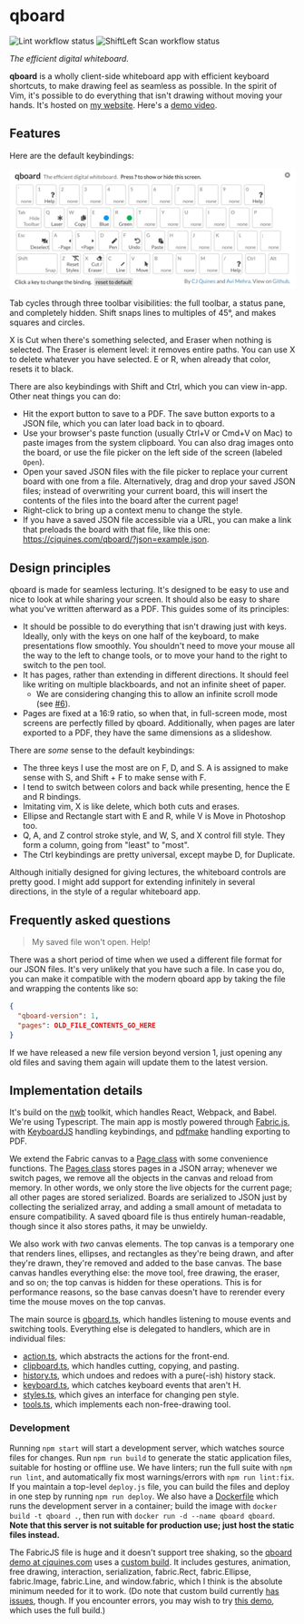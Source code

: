 # qboard

![Lint workflow status](https://github.com/pihart/qboard/workflows/Lint/badge.svg)
![ShiftLeft Scan workflow status](https://github.com/pihart/qboard/workflows/SL%20Scan/badge.svg)

_The efficient digital whiteboard._

**qboard** is a wholly client-side whiteboard app with efficient keyboard shortcuts, to make drawing feel as seamless as possible.
In the spirit of Vim, it's possible to do everything that isn't drawing without moving your hands.
It's hosted on [my website][cjquines.com].
Here's a [demo video](https://youtu.be/8NvXHukL8ic).

## Features

Here are the default keybindings:

![Image showing default key bindings](public/bindings.png)

Tab cycles through three toolbar visibilities: the full toolbar, a status pane, and completely hidden.
Shift snaps lines to multiples of 45°, and makes squares and circles.

X is Cut when there's something selected, and Eraser when nothing is selected.
The Eraser is element level: it removes entire paths.
You can use X to delete whatever you have selected.
E or R, when already that color, resets it to black.

There are also keybindings with Shift and Ctrl, which you can view in-app.
Other neat things you can do:

- Hit the export button to save to a PDF.
  The save button exports to a JSON file, which you can later load back in to qboard.
- Use your browser's paste function (usually Ctrl+V or Cmd+V on Mac) to paste images from the system clipboard.
  You can also drag images onto the board, or use the file picker on the left side of the screen (labeled `Open`).
- Open your saved JSON files with the file picker to replace your current board with one from a file.
  Alternatively, drag and drop your saved JSON files;
  instead of overwriting your current board, this will insert the contents of the files into the board after the current page!
- Right-click to bring up a context menu to change the style.
- If you have a saved JSON file accessible via a URL, you can make a link that preloads the board with that file, like this one: <https://cjquines.com/qboard/?json=example.json>.

## Design principles

qboard is made for seamless lecturing.
It's designed to be easy to use and nice to look at while sharing your screen.
It should also be easy to share what you've written afterward as a PDF.
This guides some of its principles:

- It should be possible to do everything that isn't drawing just with keys.
  Ideally, only with the keys on one half of the keyboard, to make presentations flow smoothly.
  You shouldn't need to move your mouse all the way to the left to change tools, or to move your hand to the right to switch to the pen tool.
- It has pages, rather than extending in different directions.
  It should feel like writing on multiple blackboards, and not an infinite sheet of paper.
  - We are considering changing this to allow an infinite scroll mode (see [#6](https://github.com/cjquines/qboard/issues/6#issue-688305306)).
- Pages are fixed at a 16:9 ratio, so when that, in full-screen mode, most screens are perfectly filled by qboard.
  Additionally, when pages are later exported to a PDF, they have the same dimensions as a slideshow.

There are _some_ sense to the default keybindings:

- The three keys I use the most are on F, D, and S.
  A is assigned to make sense with S, and Shift + F to make sense with F.
- I tend to switch between colors and back while presenting, hence the E and R bindings.
- Imitating vim, X is like delete, which both cuts and erases.
- Ellipse and Rectangle start with E and R, while V is Move in Photoshop too.
- Q, A, and Z control stroke style, and W, S, and X control fill style.
  They form a column, going from "least" to "most".
- The Ctrl keybindings are pretty universal, except maybe D, for Duplicate.

Although initially designed for giving lectures, the whiteboard controls are pretty good.
I might add support for extending infinitely in several directions, in the style of a regular whiteboard app.

## Frequently asked questions

> My saved file won't open. Help!

There was a short period of time when we used a different file format for our JSON files.
It's very unlikely that you have such a file.
In case you do, you can make it compatible with the modern qboard app by taking the file and wrapping the contents like so:

```json
{
  "qboard-version": 1,
  "pages": OLD_FILE_CONTENTS_GO_HERE
}
```

If we have released a new file version beyond version 1, just opening any old files and saving them again will update them to the latest version.

## Implementation details

It's build on the [nwb](https://github.com/insin/nwb) toolkit, which handles React, Webpack, and Babel.
We're using Typescript.
The main app is mostly powered through [Fabric.js](http://fabricjs.com/), with [KeyboardJS](https://github.com/RobertWHurst/KeyboardJS) handling keybindings, and [pdfmake](http://pdfmake.org/#/) handling exporting to PDF.

We extend the Fabric canvas to a [Page class](src/lib/page.ts) with some convenience functions.
The [Pages class](src/lib/pages.ts) stores pages in a JSON array;
whenever we switch pages, we remove all the objects in the canvas and reload from memory.
In other words, we only store the live objects for the current page;
all other pages are stored serialized.
Boards are serialized to JSON just by collecting the serialized array, and adding a small amount of metadata to ensure compatibility.
A saved qboard file is thus entirely human-readable, though since it also stores paths, it may be unwieldy.

We also work with _two_ canvas elements.
The top canvas is a temporary one that renders lines, ellipses, and rectangles as they're being drawn, and after they're drawn, they're removed and added to the base canvas.
The base canvas handles everything else: the move tool, free drawing, the eraser, and so on; the top canvas is hidden for these operations.
This is for performance reasons, so the base canvas doesn't have to rerender every time the mouse moves on the top canvas.

The main source is [qboard.ts](src/lib/qboard.ts), which handles listening to mouse events and switching tools.
Everything else is delegated to handlers, which are in individual files:

- [action.ts](src/lib/action.ts), which abstracts the actions for the front-end.
- [clipboard.ts](src/lib/clipboard.ts), which handles cutting, copying, and pasting.
- [history.ts](src/lib/history.ts), which undoes and redoes with a pure(-ish) history stack.
- [keyboard.ts](src/lib/keyboard.ts), which catches keyboard events that aren't H.
- [styles.ts](src/lib/styles.ts), which gives an interface for changing pen style.
- [tools.ts](src/lib/tools.ts), which implements each non-free-drawing tool.

### Development

Running `npm start` will start a development server, which watches source files for changes.
Run `npm run build` to generate the static application files, suitable for hosting or offline use.
We have linters;
run the full suite with `npm run lint`, and automatically fix most warnings/errors with `npm run lint:fix`.
If you maintain a top-level `deploy.js` file, you can build the files and deploy in one step by running `npm run deploy`.
We also have a [Dockerfile](Dockerfile) which runs the development server in a container;
build the image with `docker build -t qboard .`, then run with `docker run -d --name qboard qboard`.
**Note that this server is not suitable for production use;
just host the static files instead.**

The FabricJS file is huge and it doesn't support tree shaking, so the [qboard demo at cjquines.com] uses a [custom build](http://fabricjs.com/build/).
It includes gestures, animation, free drawing, interaction, serialization, fabric.Rect, fabric.Ellipse, fabric.Image, fabric.Line, and window.fabric, which I think is the absolute minimum needed for it to work.
(Do note that custom build currently [has issues](https://github.com/fabricjs/fabric.js/issues/6624), though.
If you encounter errors, you may wish to try [this demo][qboard demo at pihart.github.io], which uses the full build.)

[cjquines.com]: https://cjquines.com/
[qboard demo at cjquines.com]: https://cjquines.com/qboard/
[qboard demo at pihart.github.io]: https://pihart.github.io/qboard
